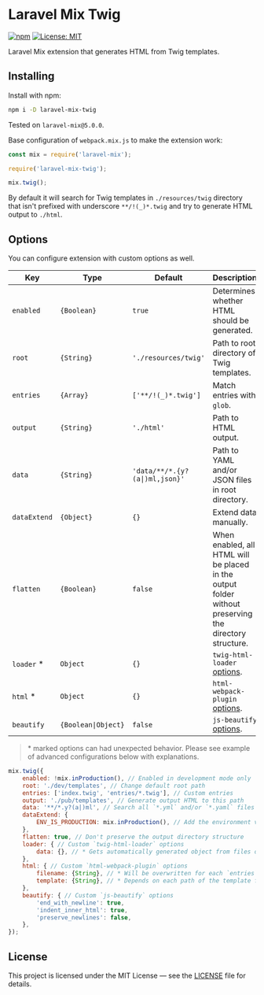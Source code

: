 # Laravel Mix Twig

[![npm](https://badge.fury.io/js/laravel-mix-twig.svg)](https://badge.fury.io/js/laravel-mix-twig)
[![License: MIT](https://img.shields.io/badge/License-MIT-brightgreen.svg)](LICENSE.md)

Laravel Mix extension that generates HTML from Twig templates.

## Installing

Install with npm:

```bash
npm i -D laravel-mix-twig
```

Tested on `laravel-mix@5.0.0`.

Base configuration of `webpack.mix.js` to make the extension work:

```js
const mix = require('laravel-mix');

require('laravel-mix-twig');

mix.twig();
```

By default it will search for Twig templates in `./resources/twig` directory that isn't prefixed with underscore `**/!(_)*.twig` and try to generate HTML output to `./html`.

## Options

You can configure extension with custom options as well.

| Key           | Type                  | Default               | Description |
|---------------|-----------------------|-----------------------|-------------|
| `enabled`     | `{Boolean}`           | `true`                | Determines whether HTML should be generated. |
| `root`        | `{String}`            | `'./resources/twig'`  | Path to root directory of Twig templates. |
| `entries`     | `{Array}`             | `['**/!(_)*.twig']`   | Match entries with `glob`. |
| `output`      | `{String}`            | `'./html'`            | Path to HTML output. |
| `data`        | `{String}`            | `'data/**/*.{y?(a\|)ml,json}'` | Path to YAML and/or JSON files in root directory. |
| `dataExtend`  | `{Object}`            | `{}`                  | Extend data manually. |
| `flatten`     | `{Boolean}`           | `false`               | When enabled, all HTML will be placed in the output folder without preserving the directory structure. |
| `loader` *    | `Object`              | `{}`                  | `twig-html-loader` [options](https://github.com/radiocity/twig-html-loader#options). |
| `html` *      | `Object`              | `{}`                  | `html-webpack-plugin` [options](https://github.com/jantimon/html-webpack-plugin#options). |
| `beautify`    | `{Boolean\|Object}`    | `false`               | `js-beautify` [options](https://github.com/beautify-web/js-beautify#js-beautifier). |

> \* marked options can had unexpected behavior. Please see example of advanced configurations below with explanations.

```js
mix.twig({
    enabled: !mix.inProduction(), // Enabled in development mode only
    root: './dev/templates', // Change default root path
    entries: ['index.twig', 'entries/*.twig'], // Custom entries
    output: './pub/templates', // Generate output HTML to this path
    data: '**/*.y?(a|)ml', // Search all `*.yml` and/or `*.yaml` files in root directory
    dataExtend: {
        ENV_IS_PRODUCTION: mix.inProduction(), // Add the environment variable
    },
    flatten: true, // Don't preserve the output directory structure
    loader: { // Custom `twig-html-loader` options
        data: {}, // * Gets automatically generated object from files of `data` option
    },
    html: { // Custom `html-webpack-plugin` options
        filename: {String}, // * Will be overwritten for each `entries`
        template: {String}, // * Depends on each path of the template from the root and its name
    },
    beautify: { // Custom `js-beautify` options
        'end_with_newline': true,
        'indent_inner_html': true,
        'preserve_newlines': false,
    },
});
```

## License

This project is licensed under the MIT License — see the [LICENSE](LICENSE.md) file for details.
